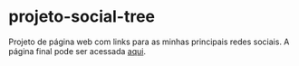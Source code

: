 # projeto-social-tree
 Projeto de página web com links para as minhas principais redes sociais. A página final pode ser acessada <a href="https://luizfernandolpp.github.io/projeto-social-tree/">aqui</a>.
